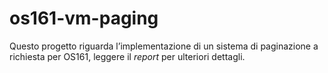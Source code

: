 # os161-vm-paging
Questo progetto riguarda l’implementazione di un sistema di paginazione a richiesta per OS161, leggere il *report* per ulteriori dettagli.